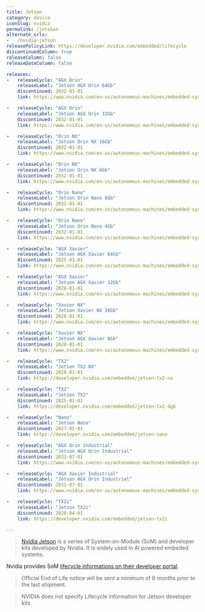 ```yaml
---
title: Jetson
category: device
iconSlug: nvidia
permalink: /jets&on
alternate_urls:
-   /nvidia-jetson
releasePolicyLink: https://developer.nvidia.com/embedded/lifecycle
discontinuedColumn: true
releaseColumn: false
releaseDateColumn: false

releases:
-   releaseCycle: "AGX Orin"
    releaseLabel: "Jetson AGX Orin 64Gb"
    discontinued: 2032-01-01
    link: https://www.nvidia.com/en-us/autonomous-machines/embedded-systems/jetson-orin/

-   releaseCycle: "AGX Orin"
    releaseLabel: "Jetson AGX Orin 32Gb"
    discontinued: 2032-01-01
    link: https://www.nvidia.com/en-us/autonomous-machines/embedded-systems/jetson-orin/

-   releaseCycle: "Orin NX"
    releaseLabel: "Jetson Orin NX 16Gb"
    discontinued: 2032-01-01
    link: https://www.nvidia.com/en-us/autonomous-machines/embedded-systems/jetson-orin/

-   releaseCycle: "Orin NX"
    releaseLabel: "Jetson Orin NX 8Gb"
    discontinued: 2032-01-01
    link: https://www.nvidia.com/en-us/autonomous-machines/embedded-systems/jetson-orin/

-   releaseCycle: "Orin Nano"
    releaseLabel: "Jetson Orin Nano 8Gb"
    discontinued: 2032-01-01
    link: https://www.nvidia.com/en-us/autonomous-machines/embedded-systems/jetson-orin/

-   releaseCycle: "Orin Nano"
    releaseLabel: "Jetson Orin Nano 4Gb"
    discontinued: 2032-01-01
    link: https://www.nvidia.com/en-us/autonomous-machines/embedded-systems/jetson-orin/

-   releaseCycle: "AGX Xavier"
    releaseLabel: "Jetson AGX Xavier 64Gb"
    discontinued: 2025-01-01
    link: https://www.nvidia.com/en-us/autonomous-machines/embedded-systems/jetson-xavier-series/

-   releaseCycle: "AGX Xavier"
    releaseLabel: "Jetson AGX Xavier 32Gb"
    discontinued: 2028-01-01
    link: https://www.nvidia.com/en-us/autonomous-machines/embedded-systems/jetson-xavier-series/

-   releaseCycle: "Xavier NX"
    releaseLabel: "Jetson Xavier NX 16Gb"
    discontinued: 2028-01-01
    link: https://www.nvidia.com/en-us/autonomous-machines/embedded-systems/jetson-xavier-series/

-   releaseCycle: "Xavier NX"
    releaseLabel: "Jetson AGX Xavier 8Gb"
    discontinued: 2028-01-01
    link: https://www.nvidia.com/en-us/autonomous-machines/embedded-systems/jetson-xavier-series/

-   releaseCycle: "TX2"
    releaseLabel: "Jetson TX2 NX"
    discontinued: 2028-01-01
    link: https://developer.nvidia.com/embedded/jetson-tx2-nx

-   releaseCycle: "TX2"
    releaseLabel: "Jetson TX2"
    discontinued: 2025-01-01
    link: https://developer.nvidia.com/embedded/jetson-tx2-4gb

-   releaseCycle: "Nano"
    releaseLabel: "Jetson Nano"
    discontinued: 2027-01-01
    link: https://developer.nvidia.com/embedded/jetson-nano

-   releaseCycle: "AGX Orin Industrial"
    releaseLabel: "Jetson AGX Orin Industrial"
    discontinued: 2033-07-01
    link: https://www.nvidia.com/en-us/autonomous-machines/embedded-systems/jetson-orin/

-   releaseCycle: "AGX Xavier Industrial"
    releaseLabel: "Jetson AGX Orin Industrial"
    discontinued: 2031-07-01
    link: https://www.nvidia.com/en-us/autonomous-machines/embedded-systems/jetson-xavier-series/

-   releaseCycle: "TX2i"
    releaseLabel: "Jetson TX2i"
    discontinued: 2028-04-01
    link: https://developer.nvidia.com/embedded/jetson-tx2i

---
```


> [Nvidia Jetson](https://www.nvidia.com/en-us/autonomous-machines/embedded-systems/) is a series of System-on-Module (SoM) and developer kits developed by Nvidia. It is widely used in AI powered embeded systems.

Nvidia provides SoM [lifecycle informations on their developer portal](https://developer.nvidia.com/embedded/lifecycle).

> Official End of Life notice will be sent a minimum of 8 months prior to the last shipment.

> NVIDIA does not specify Lifecycle information for Jetson developer kits